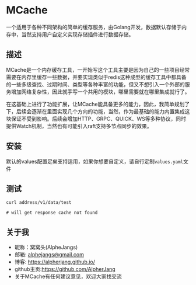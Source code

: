 # MCache

一个适用于各种不同架构的简单的缓存服务，由Golang开发，数据默认存储于内存中，当然支持用户自定义实现存储插件进行数据存储。

## 描述
MCache是一个内存缓存工具，一开始写这个工具主要是因为自己的一些项目经常需要在内存里缓存一些数据，并要实现类似于redis这种成型的缓存工具中都具备的一些多级查找、过期时间、类型等各种丰富的功能，但又不想引入一个外部的服务增加网络复杂性，因此就手写一个共用的模块，哪里需要就在哪里集成就行了。

在这基础上进行了功能扩展，让MCache能具备更多的能力，因此，我简单规划了下，后续会逐渐在里面实现几个方向的功能，当然，作为最基础的能力内置集成这块保证不受到影响。后续会增加HTTP、GRPC、QUICK、WS等多种协议，同时提供Watch机制，当然也有可能引入raft支持多节点同步的效果。

## 安装

默认的values配置足矣支持适用，如果你想要自定义，请自行定制`values.yaml`文件

## 测试

```shell
curl address/v1/data/test

# will get response cache not found
```

## 关于我

- 昵称：窝窝头(AlpheJangs)
- 邮箱: alphejangs@gmail.com
- 博客: https://alpherjang.github.io/
- github主页:https://github.com/AlpherJang
- 关于MCache有任何建议意见，欢迎大家找交流